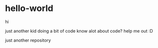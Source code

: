 # hello-world

hi 

just another kid doing a bit of code
know alot about code? 
  help me out :D
  

just another repository

